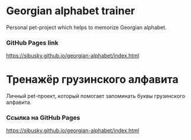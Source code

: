 # Georgian alphabet trainer

Personal pet-project which helps to memorize Georgian alphabet.

### GitHub Pages link

https://sibusky.github.io/georgian-alphabet/index.html

# Тренажёр грузинского алфавита

Личный pet-проект, который помогает запоминать буквы грузинского алфавита.   

### Ссылка на GitHub Pages

https://sibusky.github.io/georgian-alphabet/index.html
